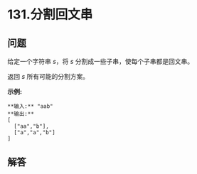# 131.分割回文串

## 问题

给定一个字符串 *s*，将 *s* 分割成一些子串，使每个子串都是回文串。

返回 *s* 所有可能的分割方案。

**示例:**

```
**输入:** "aab"
**输出:**
[
  ["aa","b"],
  ["a","a","b"]
]
```



## 解答

